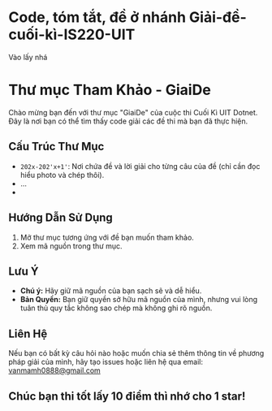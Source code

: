 # Code, tóm tắt, đề ở nhánh Giải-đề-cuối-kì-IS220-UIT

Vào lấy nhá

# Thư mục Tham Khảo - GiaiDe

Chào mừng bạn đến với thư mục "GiaiDe" của cuộc thi Cuối Kì UIT Dotnet. Đây là nơi bạn có thể tìm thấy code giải các đề thi mà bạn đã thực hiện.

## Cấu Trúc Thư Mục
- `202x-202'x+1'`: Nơi chứa đề và lời giải cho từng câu của đề (chỉ cần đọc hiểu photo và chép thôi).
- ...
- 
## Hướng Dẫn Sử Dụng
1. Mở thư mục tương ứng với đề bạn muốn tham khảo.
2. Xem mã nguồn trong thư mục.

## Lưu Ý
- **Chú ý:** Hãy giữ mã nguồn của bạn sạch sẽ và dễ hiểu.
- **Bản Quyền:** Bạn giữ quyền sở hữu mã nguồn của mình, nhưng vui lòng tuân thủ quy tắc không sao chép mà không ghi rõ nguồn.

## Liên Hệ
Nếu bạn có bất kỳ câu hỏi nào hoặc muốn chia sẻ thêm thông tin về phương pháp giải của mình, hãy tạo issues hoặc liên hệ qua email: vanmamh0888@gmail.com

Chúc bạn thi tốt lấy 10 điểm thì nhớ cho 1 star!
---
